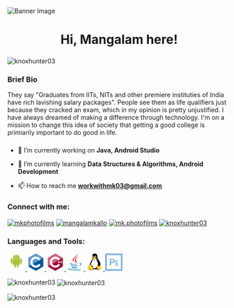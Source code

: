 ![Banner Image](./Profile_Banner)
<h1 align="center">Hi, Mangalam here!</h1>
<h3 align="center"></h3>

<p align="left"> <img src="https://komarev.com/ghpvc/?username=knoxhunter03&label=Profile%20views&color=0e75b6&style=flat" alt="knoxhunter03" /> </p>

<h3 align="left">Brief Bio</h3>
They say "Graduates from IITs, NITs and other premiere instituties of India have rich lavishing salary packages". People see them as life qualifiers just because they cracked an exam, which in my opinion is pretty unjustified.  
I have always dreamed of making a difference through technology. I'm on a mission to change this idea of society that getting a good college is primiarily important to do good in life. 

<h3 align="left"></h3> 

- 🔭 I’m currently working on **Java, Android Studio**

- 🌱 I’m currently learning **Data Structures & Algorithms, Android Development**

- 📫 How to reach me **workwithmk03@gmail.com**

<h3 align="left">Connect with me:</h3>
<p align="left">
<a href="https://twitter.com/mkphotofilms" target="blank"><img align="center" src="https://raw.githubusercontent.com/rahuldkjain/github-profile-readme-generator/master/src/images/icons/Social/twitter.svg" alt="mkphotofilms" height="30" width="40" /></a>
<a href="https://linkedin.com/in/mangalamkallo" target="blank"><img align="center" src="https://raw.githubusercontent.com/rahuldkjain/github-profile-readme-generator/master/src/images/icons/Social/linked-in-alt.svg" alt="mangalamkallo" height="30" width="40" /></a>
<a href="https://instagram.com/mk.photofilms" target="blank"><img align="center" src="https://raw.githubusercontent.com/rahuldkjain/github-profile-readme-generator/master/src/images/icons/Social/instagram.svg" alt="mk.photofilms" height="30" width="40" /></a>
<a href="https://www.hackerrank.com/knoxhunter03" target="blank"><img align="center" src="https://raw.githubusercontent.com/rahuldkjain/github-profile-readme-generator/master/src/images/icons/Social/hackerrank.svg" alt="knoxhunter03" height="30" width="40" /></a>
</p>

<h3 align="left">Languages and Tools:</h3>
<p align="left"> <a href="https://developer.android.com" target="_blank" rel="noreferrer"> <img src="https://raw.githubusercontent.com/devicons/devicon/master/icons/android/android-original-wordmark.svg" alt="android" width="40" height="40"/> </a> <a href="https://www.cprogramming.com/" target="_blank" rel="noreferrer"> <img src="https://raw.githubusercontent.com/devicons/devicon/master/icons/c/c-original.svg" alt="c" width="40" height="40"/> </a> <a href="https://www.w3schools.com/cpp/" target="_blank" rel="noreferrer"> <img src="https://raw.githubusercontent.com/devicons/devicon/master/icons/cplusplus/cplusplus-original.svg" alt="cplusplus" width="40" height="40"/> </a> <a href="https://www.java.com" target="_blank" rel="noreferrer"> <img src="https://raw.githubusercontent.com/devicons/devicon/master/icons/java/java-original.svg" alt="java" width="40" height="40"/> </a> <a href="https://www.linux.org/" target="_blank" rel="noreferrer"> <img src="https://raw.githubusercontent.com/devicons/devicon/master/icons/linux/linux-original.svg" alt="linux" width="40" height="40"/> </a> <a href="https://www.photoshop.com/en" target="_blank" rel="noreferrer"> <img src="https://raw.githubusercontent.com/devicons/devicon/master/icons/photoshop/photoshop-line.svg" alt="photoshop" width="40" height="40"/> </a> </p>

<p><img align="left" src="https://github-readme-stats.vercel.app/api/top-langs?username=knoxhunter03&show_icons=true&locale=en&layout=compact" alt="knoxhunter03" /></p>

<p>&nbsp;<img align="center" src="https://github-readme-stats.vercel.app/api?username=knoxhunter03&show_icons=true&locale=en" alt="knoxhunter03" /></p>

<p><img align="center" src="https://github-readme-streak-stats.herokuapp.com/?user=knoxhunter03&" alt="knoxhunter03" /></p>
